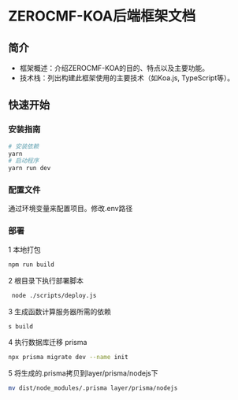 # ZEROCMF-KOA后端框架文档

## 简介

- 框架概述：介绍ZEROCMF-KOA的目的、特点以及主要功能。
- 技术栈：列出构建此框架使用的主要技术（如Koa.js, TypeScript等）。

## 快速开始

### 安装指南

```bash
# 安装依赖
yarn 
# 启动程序
yarn run dev
```

### 配置文件

通过环境变量来配置项目。修改.env路径

### 部署

1 本地打包

``` bash
npm run build
```

2 根目录下执行部署脚本

```bash
 node ./scripts/deploy.js
```

3 生成函数计算服务器所需的依赖

```bash
s build
```

4 执行数据库迁移 prisma

```bash
npx prisma migrate dev --name init
```

5 将生成的.prisma拷贝到layer/prisma/nodejs下

```bash
mv dist/node_modules/.prisma layer/prisma/nodejs
```

